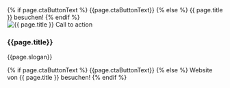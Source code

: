 <div id="ctaBar" class="fixed-bottom border-top">
    <div class="container bg-white">
        <span 
        class="affili" 
        data-affili="{{ page.targetUrl }}" 
        rel="{% if page.relType %}{{page.relType}}{% else %}sponsored{% endif %}">
            <div class="col d-lg-none py-2">
                <div class="text-center">
                    <div class="btn btn-success">
                        {% if page.ctaButtonText %}
                        {{page.ctaButtonText}}
                        {% else %}
                        {{ page.title }} besuchen!
                        {% endif %}
                    </div>
                </div>
            </div>
            <div class="d-none d-lg-block">
                <div class="row py-2 align-items-center">
                    <div class="col-auto">
                        <img src="{{page.image}}" alt="{{ page.title }} Call to action"
                            class="img-cta-bar d-none d-lg-block" />
                    </div>
                    <div class="col-auto">
                        <h3 class="h5">{{page.title}}</h3>
                        <p>{{page.slogan}}</p>
                        <div class="btn btn-success">
                            {% if page.ctaButtonText %}
                            {{page.ctaButtonText}}
                            {% else %}
                            Website von {{ page.title }} besuchen!
                            {% endif %}
                        </div>
                    </div>
                </div>
            </div>
        </span>
    </div>
</div>
